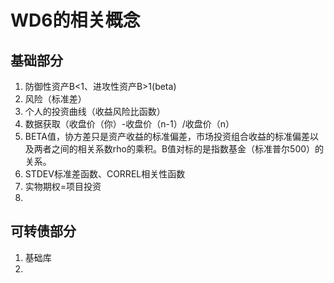 # WD6的相关概念

## 基础部分

1. 防御性资产B<1、进攻性资产B>1(beta)
2. 风险（标准差）
3. 个人的投资曲线（收益风险比函数）
4. 数据获取（收盘价（你）-收盘价（n-1）/收盘价（n）
5. BETA值，协方差只是资产收益的标准偏差，市场投资组合收益的标准偏差以及两者之间的相关系数rho的乘积。B值对标的是指数基金（标准普尔500）的关系。
6. STDEV标准差函数、CORREL相关性函数
7. 实物期权=项目投资
8. 

## 可转债部分

1. 基础库
2. 